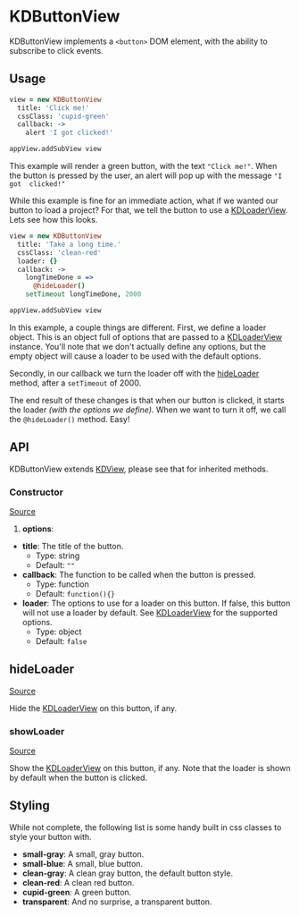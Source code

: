 
# KDButtonView

KDButtonView implements a `<button>` DOM element, with the ability to subscribe 
to click events.

## Usage

```coffee
view = new KDButtonView
  title: 'Click me!'
  cssClass: 'cupid-green'
  callback: ->
    alert 'I got clicked!'

appView.addSubView view
```

This example will render a green button, with the text `"Click me!"`. When the 
button is pressed by the user, an alert will pop up with the message `"I got 
clicked!"`

While this example is fine for an immediate action, what if we wanted our 
button to load a project? For that, we tell the button to use a 
[KDLoaderView](./kdloaderview.md). Lets see how this looks.

```coffee
view = new KDButtonView
  title: 'Take a long time.'
  cssClass: 'clean-red'
  loader: {}
  callback: ->
    longTimeDone = =>
      @hideLoader()
    setTimeout longTimeDone, 2000

appView.addSubView view
```

In this example, a couple things are different. First, we define a loader 
object. This is an object full of options that are passed to a 
[KDLoaderView](./kdloaderview.md) instance. You'll note that we don't actually 
define any options, but the empty object will cause a loader to be used with 
the default options.

Secondly, in our callback we turn the loader off with the 
[hideLoader](#hideloader) method, after a `setTimeout` of 2000.

The end result of these changes is that when our button is clicked, it starts 
the loader *(with the options we define)*. When we want to turn it off, we call 
the `@hideLoader()` method. Easy!

## API

KDButtonView extends [KDView][kdview], please see that for inherited methods.

### Constructor

[Source](https://github.com/koding/kd/blob/master/src/components/buttons/buttonview.coffee#L6)

1. **options**:
  - **title**: The title of the button.
    - Type: string
    - Default: `""`
  - **callback**: The function to be called when the button is pressed.
    - Type: function
    - Default: `function(){}`
  - **loader**: The options to use for a loader on this button. If false, this 
    button will not use a loader by default. See 
[KDLoaderView](./kdloaderview.md) for the supported options.
    - Type: object
    - Default: `false`

## hideLoader

[Source](https://github.com/koding/kd/blob/master/src/components/buttons/buttonview.coffee#L121)

Hide the [KDLoaderView][kdloaderview] on this button, if any.

### showLoader

[Source](https://github.com/koding/kd/blob/master/src/components/buttons/buttonview.coffee#L115)

Show the [KDLoaderView][kdloaderview] on this button, if any. Note that the 
loader is shown by default when the button is clicked.

## Styling

While not complete, the following list is some handy built in css classes to 
style your button with.

- **small-gray**: A small, gray button.
- **small-blue**: A small, blue button.
- **clean-gray**: A clean gray button, the default button style.
- **clean-red**: A clean red button.
- **cupid-green**: A green button.
- **transparent**: And no surprise, a transparent button.




[kdview]: ./kdview.md
[kdloaderview]: ./kdloaderview.md
